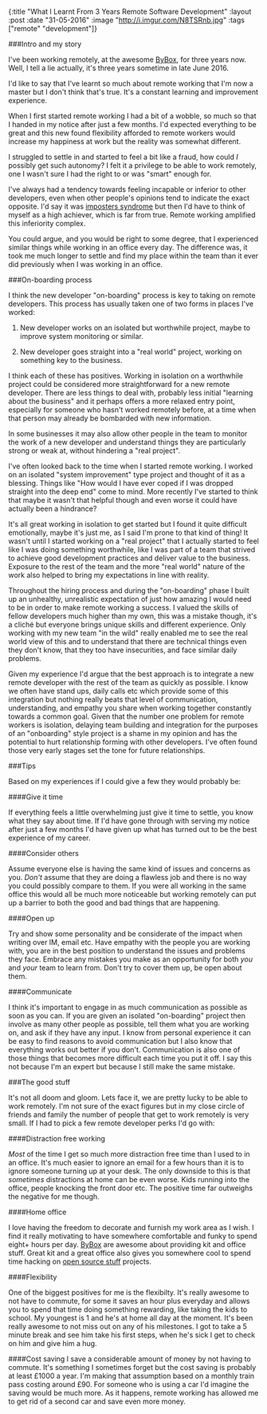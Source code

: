 {:title  "What I Learnt From 3 Years Remote Software Development"
 :layout :post
 :date   "31-05-2016"
 :image  "http://i.imgur.com/N8TSRnb.jpg"
 :tags   ["remote" "development"]}

###Intro and my story

I've been working remotely, at the awesome [ByBox](http://www.bybox.com), for three years now. Well, I tell a lie actually, it's three years sometime in late June 2016.

I'd like to say that I've learnt so much about remote working that I'm now a master but I don't think that's true.
It's a constant learning and improvement experience.

When I first started remote working I had a bit of a wobble, so much so that I handed in my notice after just a few months.
I'd expected everything to be great and this new found flexibility afforded to remote workers would increase my happiness at work but the reality
was somewhat different.

I struggled to settle in and started to feel a bit like a fraud, how could *I* possibly get such autonomy?
I felt it a privilege to be able to work remotely, one I wasn't sure I had the right to or was "smart" enough for.

I've always had a tendency towards feeling incapable or inferior to other developers, even when other people's opinions tend to indicate the
exact opposite. I'd say it was [imposters syndrome](https://en.wikipedia.org/wiki/Impostor_syndrome) but then I'd have to think of myself
as a high achiever, which is far from true. Remote working amplified this inferiority complex.

You could argue, and you would be right to some degree, that I experienced similar things while working in an office every day.
The difference was, it took me much longer to settle and find my place within the team than it ever did previously when I was working in an office.

###On-boarding process

I think the new developer "on-boarding" process is key to taking on remote developers. This process has usually taken one of two forms in places I've worked:

1. New developer works on an isolated but worthwhile project, maybe to improve system monitoring or similar.

2. New developer goes straight into a "real world" project, working on something key to the business.

I think each of these has positives. Working in isolation on a worthwhile project could be considered more straightforward for a new remote developer. There are less things to deal with, probably less initial "learning about the business" and it perhaps offers a more relaxed entry point, especially for someone who hasn't worked remotely before, at a time when that person may already be bombarded with new information.

In some businesses it may also allow other people in the team to monitor the work of a new developer and understand things they are particularly strong or weak at, without hindering a "real project".

I've often looked back to the time when I started remote working. I worked on an isolated "system improvement" type project and thought of it as a blessing.
Things like "How would I have ever coped if I was dropped straight into the deep end" come to mind. More recently I've started to think that maybe it wasn't that
helpful though and even worse it could have actually been a hindrance?

It's all great working in isolation to get started but I found it quite difficult emotionally, maybe it's just me, as I said I'm prone to that kind of thing! It wasn't until I started working on a "real project" that I actually started to feel like I was doing something worthwhile, like I was part of a team that strived to achieve good development practices and deliver value to the business. Exposure to the rest of the team and the more "real world" nature of the work also helped to bring my expectations in line with reality.

Throughout the hiring process and during the "on-boarding" phase I built up an unhealthy, unrealistic expectation of just how amazing I
would need to be in order to make remote working a success. I valued the skills of fellow developers much higher than my own, this was a mistake though, it's
a cliché but everyone brings unique skills and different experience. Only working with my new team "in the wild" really enabled me to see the
real world view of this and to understand that there are technical things even they don't know, that they too have insecurities, and face similar daily problems.

Given my experience I'd argue that the best approach is to integrate a new remote developer with the rest of the team as quickly as possible. I know we often have stand ups, daily calls etc which provide some of this integration but nothing really beats that level of communication, understanding, and empathy you share when working together constantly towards a common goal. Given that the number one problem for remote workers is isolation, delaying team building and integration for the purposes of an "onboarding" style project is a shame in my opinion and has the potential to hurt relationship forming with other developers. I've often found those very early stages set the tone for future relationships.

###Tips

Based on my experiences if I could give a few they would probably be:

####Give it time

If everything feels a little overwhelming just give it time to settle, you know what they say about time. If I'd have gone through with serving my notice after just a few months I'd have given up what has turned out to be the best experience of my career.

####Consider others

Assume everyone else is having the same kind of issues and concerns as you. *Don't* assume that they are doing a flawless job and there is no way you could possibly compare to them. If you were all working in the same office this would all be much more noticeable but working remotely can put up a barrier to both the good and bad things that are happening.

####Open up

Try and show some personality and be considerate of the impact when writing over IM, email etc.
Have empathy with the people you are working with, you are in the best position to understand the issues and problems they face.
Embrace any mistakes you make as an opportunity for both *you* and *your* team to learn from. Don't try to cover them up, be open about them.

####Communicate

I think it's important to engage in as much communication as possible as soon as you can.
If you are given an isolated "on-boarding" project then involve as many other people as possible, tell them what you are working on, and ask if they have any input.
I know from personal experience it can be easy to find reasons to avoid communication but I also know that everything works out better if you don't.
Communication is also one of those things that becomes more difficult each time you put it off. I say this not because I'm an expert but because I still make the same mistake.

###The good stuff

It's not all doom and gloom. Lets face it, we are pretty lucky to be able to work remotely. I'm not sure of the exact figures but in my close circle of friends and family
the number of people that get to work remotely is very small. If I had to pick a few remote developer perks I'd go with:

####Distraction free working

*Most* of the time I get so much more distraction free time than I used to in an office. It's much easier to ignore an email for a few hours than it is to
ignore someone turning up at your desk. The only downside to this is that *sometimes* distractions at home can be even worse. Kids running into the office, people knocking the front door etc.
The positive time far outweighs the negative for me though.

####Home office

I love having the freedom to decorate and furnish my work area as I wish. I find it really motivating to have somewhere comfortable and funky to spend eight+
hours per day.
[ByBox](http://www.bybox.com) are awesome about providing kit and office stuff.
Great kit and a great office also gives you somewhere cool to spend time hacking on [open source stuff](https://github.com/markwoodhall/clova) projects.

####Flexibility

One of the biggest positives for me is the flexibilty. It's really awesome to not have to commute, for some it saves an hour plus everyday and allows you to spend that
time doing something rewarding, like taking the kids to school. My youngest is 1 and he's at home all day at the moment. It's been really awesome to not miss out on
any of his milestones. I got to take a 5 minute break and see him take his first steps, when he's sick I get to check on him and give him a hug.

####Cost saving
I save a considerable amount of money by not having to commute. It's something I sometimes forget but the cost saving is probably at least £1000 a year. I'm making that assumption
 based on a monthly train pass costing around £90. For someone who is using a car I'd imagine the saving would be much more. As it happens, remote working has allowed
 me to get rid of a second car and save even more money.

